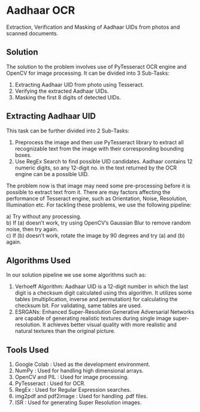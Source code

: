 # Aadhaar OCR
Extraction, Verification and Masking of Aadhaar UIDs from photos and scanned documents.

## Solution

The solution to the problem involves use of PyTesseract OCR engine and OpenCV for image processing. It can be divided into 3 Sub-Tasks:
1. Extracting Aadhaar UID from photo using Tesseract.
2. Verifying the extracted Aadhaar UIDs.
3. Masking the first 8 digits of detected UIDs.

## Extracting Aadhaar UID

This task can be further divided into 2 Sub-Tasks:
1) Preprocess the image and then use PyTesseract library to extract all recognizable text from the image with their corresponding bounding boxes.
2) Use RegEx Search to find possible UID candidates. Aadhaar contains 12 numeric digits, so any 12-digit no. in the text returned by the OCR engine can be a possible UID.

The problem now is that image may need some pre-processing before it is possible to extract text from it. There are may factors affecting the performance of Tesseract engine, such as Orientation, Noise, Resolution, Illumination etc. For tackling these problems, we use the following pipeline:

a) Try without any processing.</br>
b) If (a) doesn’t work, try using OpenCV’s Gaussian Blur to remove random noise, then try again.</br>
c) If (b) doesn’t work, rotate the image by 90 degrees and try (a) and (b) again.


## Algorithms Used

In our solution pipeline we use some algorithms such as:
1. Verhoeff Algorithm: Aadhaar UID is a 12-digit number in which the last digit is a checksum digit calculated using this algorithm. It utilizes some tables (multiplication, inverse and permutation) for calculating the checksum bit. For validating, same tables are used.
2. ESRGANs: Enhanced Super-Resolution Generative Adversarial Networks are capable of generating realistic textures during single image super-resolution. It achieves better visual quality with more realistic and natural textures than the original picture.

## Tools Used
1) Google Colab : Used as the development environment.
2) NumPy : Used for handling high dimensional arrays.
3) OpenCV and PIL : Used for image processing.
4) PyTesseract : Used for OCR.
5) RegEx : Used for Regular Expression searches.
6) img2pdf and pdf2image : Used for handling .pdf files.
7) ISR : Used for generating Super Resolution images.
